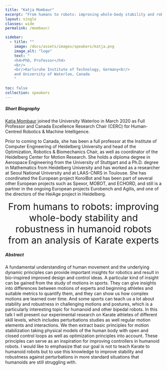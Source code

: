 ```yaml
---
title: "Katja Mombaur"
excerpt: "From humans to robots: improving whole-body stability and robustness in humanoid robots from an analysis of Karate experts"
layout: single 
classes: wide
permalink: /mombaur/

sidebar:
  - title: ""
    image: /docs/assets/images/speakers/katja.png
    image_alt: "logo"
    text: "
    <h4>PhD, Professor</h4> 
    <br/>
    <br/>Karlsruhe Institute of Technology, Germany<br/>
    and University of Waterloo, Canada
    "
  
toc: false 
collection: speakers
---
```


##### Short Biography 

[Katja Mombaur](https://katjamombaur.com/) joined the University Waterloo in March 2020 as Full Professor and Canada Excellence Research Chair (CERC) for Human-Centred Robotics & Machine Intelligence. 

Prior to coming to Canada, she has been a full professor at the Institute of Computer Engineering of Heidelberg University and head of the Optimization, Robotics & Biomechanics Chair, as well as coordinator of the Heidelberg Center for Motion Research. She holds a diploma degree in Aerospace Engineering from the University of Stuttgart and a Ph.D. degree in Mathematics from Heidelberg University and has worked as a researcher at Seoul National University and at LAAS-CNRS in Toulouse. She has coordinated the European project KoroiBot and has been part of several other European projects such as Spexor, MOBOT, and ECHORD, and still is a partner in the ongoing European projects Eurobench  and Agilis, and one of the directors of the HeiAge project in Heidelberg.



<center style="font-size:30px">
From humans to robots: improving whole-body stability and robustness in humanoid robots from an analysis of Karate experts
</center>

##### Abstract


A fundamental understanding of human movement and the underlying dynamic principles can provide important insights for robotics and result in bio-inspired improved design and control ideas. A particular kind of insight can be gained from the study of motions in sports.  They can give insights into differences between motions of experts and beginning athletes and suitable metrics to quantify them, and they can show us how complex motions are learned over time. And some sports can teach us a lot about stability and robustness in challenging motions and postures, which is a particularly interesting topic for humanoid and other bipedal robots.
In this talk I will present our experimental research on Karate athletes of different skill levels, which includes perturbations studies as well regular motion elements and interactions. We then extract basic principles for motion stabilization taking physical models of the human body with open and closed control loops as well as optimization principles into account. These principles can serve as an inspiration for improving controllers in humanoid robots. I would like to emphasize that our goal is not to teach Karate to humanoid robots but to use this knowledge to improve stability and robustness against perturbations in more standard situations that humanoids are still struggling with.



